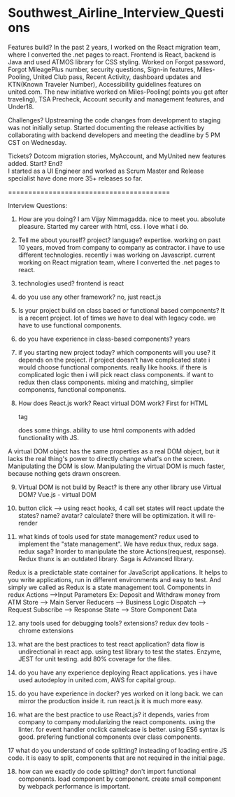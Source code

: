 # Southwest_Airline_Interview_Questions

Features build? 
In the past 2 years, I worked on the React migration team, where I converted the .net pages to react. 
Frontend is React, backend is Java and used ATMOS library for CSS styling.
Worked on Forgot password, Forgot MileagePlus number, security questions, Sign-in features, Miles-Pooling, United Club pass,  Recent Activity, dashboard updates and KTN(Known Traveler Number), Accessibility guidelines features on united.com.
The new initiative worked on Miles-Pooling( points you get after traveling), TSA Precheck, Account security and management features, and Under18.

Challenges? 
Upstreaming the code changes from development to staging was not initially setup. 
Started documenting the release activities by collaborating with backend developers and meeting the deadline by 5 PM CST on Wednesday.

Tickets?  Dotcom migration stories, MyAccount, and MyUnited new features added.
Start? End?  
I started as a UI Engineer and worked as Scrum Master and Release specialist have done more 35+ releases so far.

========================================

Interview Questions:

1. How are you doing?
I am Vijay Nimmagadda. nice to meet you. absolute pleasure. Started my career with html, css. i love what i do.

2. Tell me about yourself? project? language? expertise.
working on past 10 years, moved from company to company as contractor. i have to use different technologies. recently i was working on Javascript.
current working on React migration team, where I converted the .net pages to react. 

3. technologies used?
frontend is react

4. do you use any other framework?
no, just react.js 

5. Is your project build on class based or functional based components?
It is a recent project. lot of times we have to deal with legacy code. we have to use functional components.


6. do you have experience in class-based components? years

7. if you starting new project today? which components will you use?
it depends on the project. if project doesn't have complicated state i would choose functional components. really like hooks.
if there is complicated logic then i will pick react class components. 
if want to redux then class components.
mixing and matching, simplier components, functional components.

8. How does React.js work? React virtual DOM work?
First for HTML <p> tag <div> does some things. ability to use html components with added functionality with JS.

A virtual DOM object has the same properties as a real DOM object, but it lacks the real thing's power to directly change what's on the screen. Manipulating the DOM is slow. 
Manipulating the virtual DOM is much faster, because nothing gets drawn onscreen.

9. Virtual DOM is not build by React? is there any other library use Virtual DOM?
Vue.js - virtual DOM

10. button click --> using react hooks, 4 call set states will react update the states? name? avatar? calculate?
there will be optimization. it will re-render

11. what kinds of tools used for state management?
redux  used to implement the "state management".
We have redux thux, redux saga.
redux saga? Inorder to manipulate the store Actions(request, response).
Redux thunx is an outdated library.
Saga is Advanced library.

Redux is a predictable state container for JavaScript applications. It helps to you write applications, run in different environments and easy to test. And simply we called as Redux is a state management tool.
Components in redux
Actions -->Input Parameters Ex: Deposit and Withdraw money from ATM
Store --> Main Server
Reducers --> Business Logic
Dispatch --> Request
Subscribe --> Response
State --> Store Component Data

12. any tools used for debugging tools? extensions?
redux dev tools - chrome extensions

13. what are the best practices to test react application?
data flow is undirectional in react app. using test library to test the states.
Enzyme, JEST for unit testing. add 80% coverage for the files.

14. do you have any experience deploying React applications.
yes i have used autodeploy in united.com, AWS for capital group.

15. do you have experience in docker?
yes worked on it long back. we can mirror the production inside it. run react.js it is much more easy.

16. what are the best practice to use React.js?
it depends, varies from company to company
modularizing the react components. 
using the linter.
for event handler onclick camelcase is better.
using ES6 syntax is good.
prefering functional components over class components.

17 what do you understand of code splitting?
insteading of loading entire JS code. it is easy to split, components that are not required in the initial page.

18. how can we exactly do code splitting?
don't import functional components.
load component by component.
create small component by webpack
performance is important.
